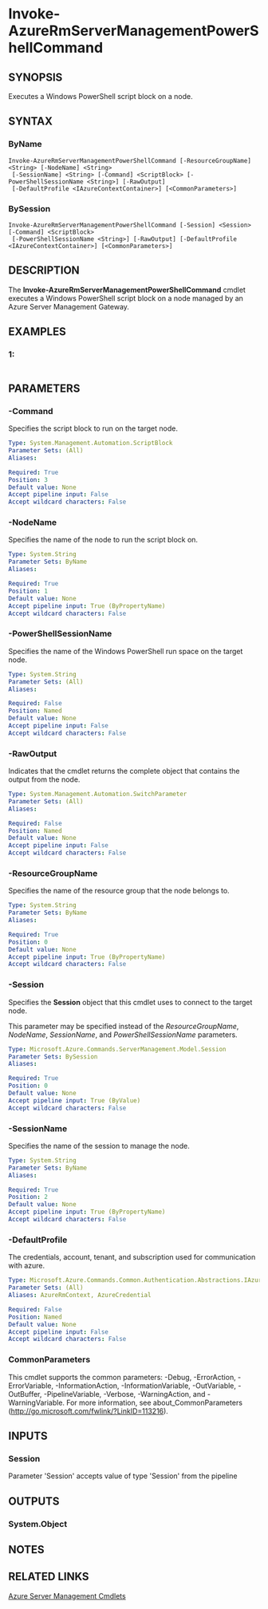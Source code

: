 ﻿---
external help file: Microsoft.Azure.Commands.ServerManagement.dll-Help.xml
Module Name: AzureRM.ServerManagement
ms.assetid: 1EA5F348-5EF4-4056-BA06-7B95E12E329D
online version:
schema: 2.0.0
content_git_url: https://github.com/Azure/azure-powershell/blob/preview/src/ResourceManager/ServerManagement/Commands.ServerManagement/help/Invoke-AzureRmServerManagementPowerShellCommand.md
original_content_git_url: https://github.com/Azure/azure-powershell/blob/preview/src/ResourceManager/ServerManagement/Commands.ServerManagement/help/Invoke-AzureRmServerManagementPowerShellCommand.md
---

# Invoke-AzureRmServerManagementPowerShellCommand

## SYNOPSIS
Executes a Windows PowerShell script block on a node.

## SYNTAX

### ByName
```
Invoke-AzureRmServerManagementPowerShellCommand [-ResourceGroupName] <String> [-NodeName] <String>
 [-SessionName] <String> [-Command] <ScriptBlock> [-PowerShellSessionName <String>] [-RawOutput]
 [-DefaultProfile <IAzureContextContainer>] [<CommonParameters>]
```

### BySession
```
Invoke-AzureRmServerManagementPowerShellCommand [-Session] <Session> [-Command] <ScriptBlock>
 [-PowerShellSessionName <String>] [-RawOutput] [-DefaultProfile <IAzureContextContainer>] [<CommonParameters>]
```

## DESCRIPTION
The **Invoke-AzureRmServerManagementPowerShellCommand** cmdlet executes a Windows PowerShell script block on a node managed by an Azure Server Management Gateway.

## EXAMPLES

### 1:
```

```

## PARAMETERS

### -Command
Specifies the script block to run on the target node.

```yaml
Type: System.Management.Automation.ScriptBlock
Parameter Sets: (All)
Aliases: 

Required: True
Position: 3
Default value: None
Accept pipeline input: False
Accept wildcard characters: False
```

### -NodeName
Specifies the name of the node to run the script block on.

```yaml
Type: System.String
Parameter Sets: ByName
Aliases: 

Required: True
Position: 1
Default value: None
Accept pipeline input: True (ByPropertyName)
Accept wildcard characters: False
```

### -PowerShellSessionName
Specifies the name of the Windows PowerShell run space on the target node.

```yaml
Type: System.String
Parameter Sets: (All)
Aliases: 

Required: False
Position: Named
Default value: None
Accept pipeline input: False
Accept wildcard characters: False
```

### -RawOutput
Indicates that the cmdlet returns the complete object that contains the output from the node.

```yaml
Type: System.Management.Automation.SwitchParameter
Parameter Sets: (All)
Aliases: 

Required: False
Position: Named
Default value: None
Accept pipeline input: False
Accept wildcard characters: False
```

### -ResourceGroupName
Specifies the name of the resource group that the node belongs to.

```yaml
Type: System.String
Parameter Sets: ByName
Aliases: 

Required: True
Position: 0
Default value: None
Accept pipeline input: True (ByPropertyName)
Accept wildcard characters: False
```

### -Session
Specifies the **Session** object that this cmdlet uses to connect to the target node.

This parameter may be specified instead of the *ResourceGroupName*, *NodeName*, *SessionName*, and *PowerShellSessionName* parameters.

```yaml
Type: Microsoft.Azure.Commands.ServerManagement.Model.Session
Parameter Sets: BySession
Aliases: 

Required: True
Position: 0
Default value: None
Accept pipeline input: True (ByValue)
Accept wildcard characters: False
```

### -SessionName
Specifies the name of the session to manage the node.

```yaml
Type: System.String
Parameter Sets: ByName
Aliases: 

Required: True
Position: 2
Default value: None
Accept pipeline input: True (ByPropertyName)
Accept wildcard characters: False
```

### -DefaultProfile
The credentials, account, tenant, and subscription used for communication with azure.

```yaml
Type: Microsoft.Azure.Commands.Common.Authentication.Abstractions.IAzureContextContainer
Parameter Sets: (All)
Aliases: AzureRmContext, AzureCredential

Required: False
Position: Named
Default value: None
Accept pipeline input: False
Accept wildcard characters: False
```

### CommonParameters
This cmdlet supports the common parameters: -Debug, -ErrorAction, -ErrorVariable, -InformationAction, -InformationVariable, -OutVariable, -OutBuffer, -PipelineVariable, -Verbose, -WarningAction, and -WarningVariable. For more information, see about_CommonParameters (http://go.microsoft.com/fwlink/?LinkID=113216).

## INPUTS

### Session
Parameter 'Session' accepts value of type 'Session' from the pipeline

## OUTPUTS

### System.Object

## NOTES

## RELATED LINKS

[Azure Server Management Cmdlets](./AzureRM.ServerManagement.md)


